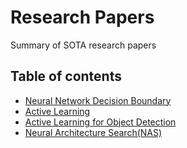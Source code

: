 # Research Papers

Summary of SOTA research papers

## Table of contents
- [Neural Network Decision Boundary](decision_boundary.md)
- [Active Learning](active_learning.md)
- [Active Learning for Object Detection](active_learning_od.md)
- [Neural Architecture Search(NAS)](nas.md)


